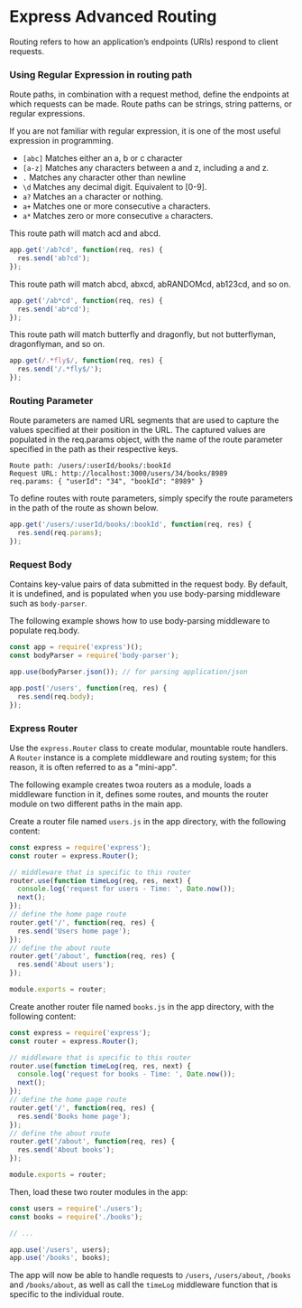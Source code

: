 # Express Advanced Routing

Routing refers to how an application’s endpoints (URIs) respond to client requests.

### Using Regular Expression in routing path

Route paths, in combination with a request method, define the endpoints at which requests can be made. Route paths can be strings, string patterns, or regular expressions.

If you are not familiar with regular expression, it is one of the most useful expression in programming.

* `[abc]` Matches either an a, b or c character
* `[a-z]` Matches any characters between a and z, including a and z.
* `.` Matches any character other than newline
* `\d` Matches any decimal digit. Equivalent to [0-9].
* `a?` Matches an `a` character or nothing.
* `a+` Matches one or more consecutive `a` characters.
* `a*` Matches zero or more consecutive `a` characters.

This route path will match acd and abcd.

```js
app.get('/ab?cd', function(req, res) {
  res.send('ab?cd');
});
```

This route path will match abcd, abxcd, abRANDOMcd, ab123cd, and so on.

```js
app.get('/ab*cd', function(req, res) {
  res.send('ab*cd');
});
```

This route path will match butterfly and dragonfly, but not butterflyman, dragonflyman, and so on.

```js
app.get(/.*fly$/, function(req, res) {
  res.send('/.*fly$/');
});
```

### Routing Parameter

Route parameters are named URL segments that are used to capture the values specified at their position in the URL. The captured values are populated in the req.params object, with the name of the route parameter specified in the path as their respective keys.

```
Route path: /users/:userId/books/:bookId
Request URL: http://localhost:3000/users/34/books/8989
req.params: { "userId": "34", "bookId": "8989" }
```

To define routes with route parameters, simply specify the route parameters in the path of the route as shown below.

```js
app.get('/users/:userId/books/:bookId', function(req, res) {
  res.send(req.params);
});
```

### Request Body

Contains key-value pairs of data submitted in the request body. By default, it is undefined, and is populated when you use body-parsing middleware such as `body-parser`.

The following example shows how to use body-parsing middleware to populate req.body.

```js
const app = require('express')();
const bodyParser = require('body-parser');

app.use(bodyParser.json()); // for parsing application/json

app.post('/users', function(req, res) {
  res.send(req.body);
});
```

### Express Router

Use the `express.Router` class to create modular, mountable route handlers. A `Router` instance is a complete middleware and routing system; for this reason, it is often referred to as a "mini-app".

The following example creates twoa routers as a module, loads a middleware function in it, defines some routes, and mounts the router module on two different paths in the main app.

Create a router file named `users.js` in the app directory, with the following content:

```js
const express = require('express');
const router = express.Router();

// middleware that is specific to this router
router.use(function timeLog(req, res, next) {
  console.log('request for users - Time: ', Date.now());
  next();
});
// define the home page route
router.get('/', function(req, res) {
  res.send('Users home page');
});
// define the about route
router.get('/about', function(req, res) {
  res.send('About users');
});

module.exports = router;
```

Create another router file named `books.js` in the app directory, with the following content:

```js
const express = require('express');
const router = express.Router();

// middleware that is specific to this router
router.use(function timeLog(req, res, next) {
  console.log('request for books - Time: ', Date.now());
  next();
});
// define the home page route
router.get('/', function(req, res) {
  res.send('Books home page');
});
// define the about route
router.get('/about', function(req, res) {
  res.send('About books');
});

module.exports = router;
```

Then, load these two router modules in the app:

```js
const users = require('./users');
const books = require('./books');

// ...

app.use('/users', users);
app.use('/books', books);
```

The app will now be able to handle requests to `/users`, `/users/about`, `/books` and `/books/about`, as well as call the `timeLog` middleware function that is specific to the individual route.
